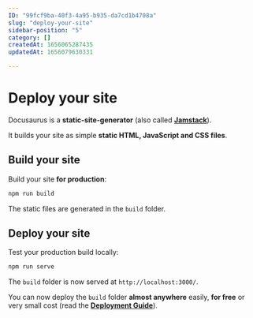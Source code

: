 ```yaml
---
ID: "99fcf9ba-40f3-4a95-b935-da7cd1b4708a"
slug: "deploy-your-site"
sidebar-position: "5"
category: []
createdAt: 1656065287435
updatedAt: 1656079630331

---
```


# Deploy your site

Docusaurus is a **static-site-generator** (also called **[Jamstack](https://jamstack.org/)**).

It builds your site as simple **static HTML, JavaScript and CSS files**.

## Build your site

Build your site **for production**:

```bash
npm run build
```

The static files are generated in the `build` folder.

## Deploy your site

Test your production build locally:

```bash
npm run serve
```

The `build` folder is now served at `http://localhost:3000/`.

You can now deploy the `build` folder **almost anywhere** easily, **for free** or very small cost (read the **[Deployment Guide](https://docusaurus.io/docs/deployment)**).
